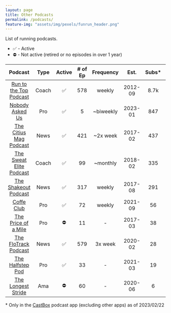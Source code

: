 ```yaml
---
layout: page
title: Other Podcasts
permalink: /podcasts/
feature-img: "assets/img/pexels/funrun_header.png"
---
```


List of running podcasts.

* ✅ - Active
* ⛔ - Not active (retired or no episodes in over 1 year)

|                                          Podcast                                          | Type  | Active | # of Ep | Frequency |  Est.   | Subs* | Views* |
| :---------------------------------------------------------------------------------------: | :---: | :----: | :-----: | :-------: | :-----: | :---: | :----: |
|           [Run to the Top Podcast](https://runnersconnect.net/running-podcast/)           | Coach |   ✅    |   578   |  weekly   | 2012-09 | 8.7k  | 274.2k |
|          [Nobody Asked Us](https://open.spotify.com/show/68gjR5AX6S81rZCqCgYhCc)          |  Pro  |   ✅    |    5    | ~biweekly | 2023-01 |  847  |  2.4k  |
|        [The Citius Mag Podcast](https://citiusmag.com/series/citius-mag-podcast/)         | News  |   ✅    |   421   | ~2x week  | 2017-02 |  437  | 25.9k  |
|      [The Sweat Elite Podcast](https://open.spotify.com/show/3Tm74baRP1IXwmPuk0TTxg)      | Coach |   ✅    |   99    | ~monthly  | 2018-02 |  335  | 11.3k  |
|       [The Shakeout Podcast](https://runningmagazine.ca/category/shakeout-podcast/)       | News  |   ✅    |   317   |  weekly   | 2017-08 |  291  |  9.3k  |
|                              [Coffe Club](https://cpp.chat/)                              |  Pro  |   ✅    |   72    |  weekly   | 2021-09 |  56   |  3.2k  |
| [The Price of a Mile](http://citiusmag.com/podcast/price-mile-podcast-andrew-bumbalough/) |  Pro  |   ⛔    |   11    |     -     | 2017-03 |  38   |  192   |
| [The FloTrack Podcast](https://www.flotrack.org/collections/6751451-the-flotrack-podcast) | News  |   ✅    |   579   |  3x week  | 2020-02 |  28   |  3.3k  |
|         [The Halfstep Pod](https://open.spotify.com/show/2IMjzQbg4BLuKDM9YqWmOo)          |  Pro  |   ✅    |   33    |     -     | 2021-03 |  19   |  622   |
|                    [The Longest Stride](https://thelongeststride.com/)                    |  Ama  |   ⛔    |   60    |     -     | 2020-06 |   6   |   60   |

\* Only in the [CastBox](https://castbox.fm/) podcast app (excluding other apps) as of 2023/02/22
